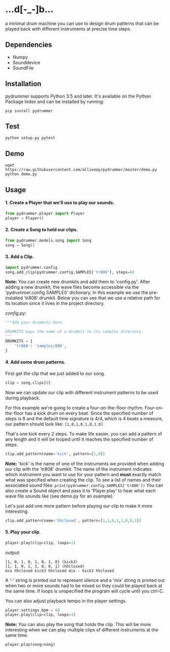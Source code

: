 # ...d[-_-]b...
a minimal drum machine you can use to design drum patterns that can be played back with different instruments at precise time steps.

Dependencies
---
* Numpy
* Sounddevice
* SoundFile

Installation
---
pydrummer supports Python 3.5 and later. It's available on the Python Package Index and can be installed by running:
```
pip install pydrummer
```

Test
---
```
python setup.py pytest
```

Demo
---
```
wget https://raw.githubusercontent.com/allieoop/pydrummer/master/demo.py
python demo.py
```

Usage
---
#### 1. Create a Player that we'll use to play our sounds.
```python
from pydrummer.player import Player
player = Player()
```

#### 2. Create a Song to hold our clips.
```python
from pydrummer.models.song import Song
song = Song()
```

#### 3. Add a Clip.
```python
import pydrummer.config
song.add_clip(pydrummer.config.SAMPLES['tr808'], steps=8)
```

**Note:** You can create new drumkits and add them to 'config.py'. After adding a new drumkit, the wave files become accessible via the 'pydrummer.config.SAMPLES' dictionary. In this example we use the pre-installed 'tr808' drumkit. Below you can see that we use a relative path for its location since it lives in the project directory.

*config.py:*
```python
"""Add your drumkits here.

DRUMKITS maps the name of a drumkit to its samples directory.
"""
DRUMKITS = {
    'tr808': 'samples/808',
}
```

#### 4. Add some drum patterns.

First get the clip that we just added to our song.
```python
clip = song.clips[0]
```
Now we can update our clip with different instrument patterns to be used during playback. 

For this example we're going to create a four-on-the-floor rhythm. Four-on-the-floor has a kick drum on every beat. Since the specified number of steps is 8 and the default time signature is 4/4, which is 4 beats a measure, our pattern should look like: `[1,0,1,0,1,0,1,0]`

That's one kick every 2 steps. To make life easier, you can add a pattern of any length and it will be looped until it reaches the specified number of steps.

```python
clip.add_pattern(name='kick', pattern=[1,0])
```
**Note:** 'kick' is the name of one of the instruments we provided when adding our clip with the 'tr808' drumkit. The name of the instrument indicates which instrument you want to use for your pattern and **must** exactly match what was specified when creating the clip. To see a list of names and their associated sound files: `print(pydrummer.config.SAMPLES['tr808'])` You can also create a Sound object and pass it to 'Player.play' to hear what each wave file sounds like (see demo.py for an example).

Let's just add one more pattern before playing our clip to make it more interesting.
```python
clip.add_pattern(name='hhclosed', pattern=[1,1,0,1,1,0,0,1])
```

#### 5. Play your clip.
```python
player.play(clip=clip, loops=1)
```
*output:*
```
[1, 0, 1, 0, 1, 0, 1, 0] (kick3)
[1, 1, 0, 1, 1, 0, 0, 1] (hhclosed)
mix hhclosed kick3 hhclosed mix - kick3 hhclosed
```
A '-' string is printed out to represent silence and a 'mix' string is printed out when two or more sounds had to be mixed so they could be played back at the same time. If loops is unspecified the program will cycle until you ctrl-C. 

You can also adjust playback tempo in the player settings.
```python
player.settings.bpm = 60
player.play(clip=clip, loops=1)
```

**Note:** You can also play the song that holds the clip. This will be more interesting when we can play multiple clips of different instruments at the same time.
```python
player.play(song=song)
```
